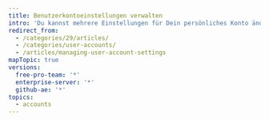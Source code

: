 ```yaml
---
title: Benutzerkontoeinstellungen verwalten
intro: 'Du kannst mehrere Einstellungen für Dein persönliches Konto ändern. Dazu gehört auch, dass Du Deinen Benutzernamen ändern und Dein Konto löschen kannst.'
redirect_from:
  - /categories/29/articles/
  - /categories/user-accounts/
  - /articles/managing-user-account-settings
mapTopic: true
versions:
  free-pro-team: '*'
  enterprise-server: '*'
  github-ae: '*'
topics:
  - accounts
---
```


